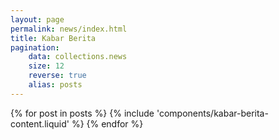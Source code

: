 ```yaml
---
layout: page
permalink: news/index.html
title: Kabar Berita
pagination:
    data: collections.news
    size: 12
    reverse: true
    alias: posts
---
```


{% for post in posts %}
{% include 'components/kabar-berita-content.liquid' %}
{% endfor %}